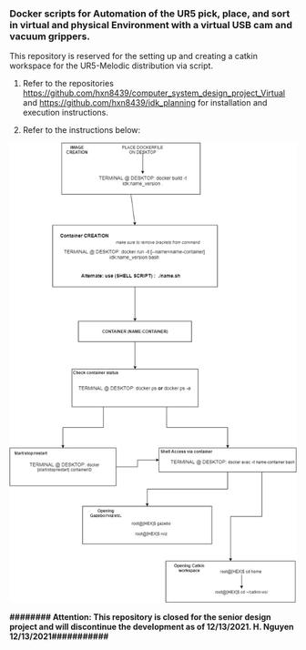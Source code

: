 ### Docker scripts for Automation of the UR5 pick, place, and sort in virtual and physical Environment with a virtual USB cam and vacuum grippers. 

This repository is reserved for the setting up and creating a catkin workspace for the UR5-Melodic distribution via script. 

1. Refer to the repositories https://github.com/hxn8439/computer_system_design_project_Virtual and https://github.com/hxn8439/idk_planning for installation and execution instructions.

2. Refer to the instructions below:

![](Docker_flow_chart.jpg)

__######## Attention: This repository is closed for the senior design project and will discontinue the development as of 12/13/2021. H. Nguyen 12/13/2021###########__
